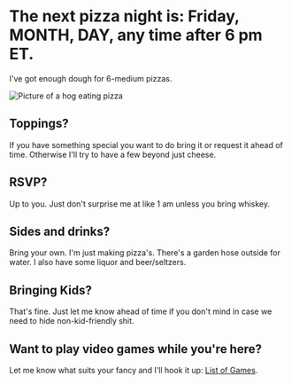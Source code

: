 # The next pizza night is: Friday, MONTH, DAY, any time after 6 pm ET.
I've got enough dough for 6-medium pizzas. 

![Picture of a hog eating pizza](https://pbs.twimg.com/media/ELHY0loWsAETBnb.jpg:large)

## Toppings?
If you have something special you want to do bring it or request it ahead of time. Otherwise I'll try to have a few beyond just cheese. 

## RSVP?
Up to you. Just don't surprise me at like 1 am unless you bring whiskey.

## Sides and drinks? 
Bring your own. I'm just making pizza's. There's a garden hose outside for water. I also have some liquor and beer/seltzers.

## Bringing Kids?
That's fine. Just let me know ahead of time if you don't mind in case we need to hide non-kid-friendly shit.

## Want to play video games while you're here?
Let me know what suits your fancy and I'll hook it up: [List of Games]([https://lookerstudio.google.com/reporting/94b02eff-9149-449e-9dee-b54ea2af3a3c](https://lookerstudio.google.com/reporting/94b02eff-9149-449e-9dee-b54ea2af3a3c)).
